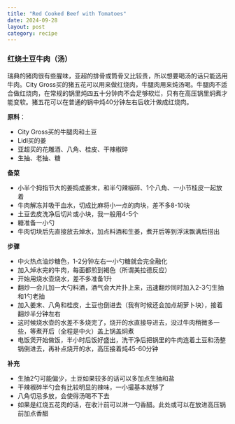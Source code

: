 ```yaml
---
title: "Red Cooked Beef with Tomatoes"
date: 2024-09-28
layout: post
category: recipe
---
```


### 红烧土豆牛肉（汤）

瑞典的猪肉很有些腥味，亚超的排骨或筒骨又比较贵，所以想要喝汤的话只能选用牛肉。City Gross买的猪五花可以用来做红烧肉，牛腿肉用来炖汤喝。牛腿肉不适合做红烧肉，在常规的锅里炖四五十分钟肉不会足够软烂，只有在高压锅里焖煮才能变软。猪五花可以在普通的锅中炖40分钟左右后收汁做成红烧肉。

**原料**： 
- City Gross买的牛腿肉和土豆
- Lidl买的姜
- 亚超买的花雕酒、八角、桂皮、干辣椒碎
- 生抽、老抽、糖

**备菜**
- 小半个拇指节大的姜捣成姜末，和半勺辣椒碎、1个八角、一小节桂皮一起放着
- 牛肉解冻并吸干血水，切成比麻将小一点的肉块，差不多8-10块
- 土豆去皮洗净后切片或小块，我一般用4-5个
- 糖准备一小勺
- 牛肉切块后先直接放去焯水，加点料酒和生姜，煮开后等到浮沫飘满后捞出

**步骤**
- 中火热点油炒糖色，1-2分钟左右一小勺糖就会完全融化
- 加入焯水完的牛肉，每面都煎到褐色（所谓美拉德反应）
- 开始用烧水壶烧水，差不多准备1升
- 翻炒一会儿加一大勺料酒，酒气会大片扑上来，迅速翻炒同时加入2-3勺生抽和1勺老抽
- 加入姜末、八角和桂皮，土豆也倒进去（我有时候还会加点胡萝卜块），接着翻炒半分钟左右
- 这时候烧水壶的水差不多烧完了，烧开的水直接导进去，没过牛肉稍微多一些，等煮开后（全程是中火）盖上锅盖焖煮
- 电饭煲开始做饭，半小时后饭好盛出，洗干净后把锅里的牛肉连着土豆和汤整锅倒进去，再补点烧开的水，高压接着炖45-60分钟

**补充**
- 生抽2勺可能偏少，土豆如果较多的话可以多加点生抽和盐
- 干辣椒碎半勺会有比较明显的辣味，一小撮基本就够了
- 八角切忌多放，会使得汤喝不下去
- 如果是红烧五花肉的话，在收汁前可以淋一勺香醋。此处或可以在放进高压锅前加点香醋
